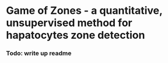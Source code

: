 # Game of Zones - a quantitative, unsupervised method for hapatocytes zone detection
### Todo: write up readme
